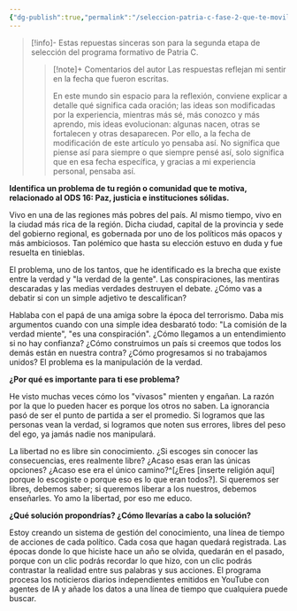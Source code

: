 ```yaml
---
{"dg-publish":true,"permalink":"/seleccion-patria-c-fase-2-que-te-moviliza-para-ejercer-tu-ciudadania/","created":"2025-03-31T22:34","updated":"2025-03-31T23:33"}
---
```


>[!info]-
> Estas repuestas sinceras son para la segunda etapa de selección del programa formativo de Patria C.
> 
> > [!note]+ Comentarios del autor
> > Las respuestas reflejan mi sentir en la fecha que fueron escritas. 
> > 
> > En este mundo sin espacio para la reflexión, conviene explicar a detalle qué significa cada oración; las ideas son modificadas por la experiencia, mientras más sé, más conozco y más aprendo, mis ideas evolucionan: algunas nacen, otras se fortalecen y otras desaparecen. Por ello, a la fecha de modificación de este artículo yo pensaba así. No significa que piense así para siempre o que siempre pensé así, solo significa que en esa fecha específica, y gracias a mi experiencia personal, pensaba así.

**Identifica un problema de tu región o comunidad que te motiva, relacionado al ODS 16: Paz, justicia e instituciones sólidas.**

Vivo en una de las regiones más pobres del país. Al mismo tiempo, vivo en la ciudad más rica de la región. Dicha ciudad, capital de la provincia y sede del gobierno regional, es gobernada por uno de los políticos más opacos y más ambiciosos. Tan polémico que hasta su elección estuvo en duda y fue resuelta en tinieblas.

El problema, uno de los tantos, que he identificado es la brecha que existe entre la verdad y "la verdad de la gente". Las conspiraciones, las mentiras descaradas y las medias verdades destruyen el debate. ¿Cómo vas a debatir si con un simple adjetivo te descalifican?

Hablaba con el papá de una amiga sobre la época del terrorismo. Daba mis argumentos cuando con una simple idea desbarató todo: "La comisión de la verdad miente", "es una conspiración". ¿Cómo llegamos a un entendimiento si no hay confianza? ¿Cómo construimos un país si creemos que todos los demás están en nuestra contra? ¿Cómo progresamos si no trabajamos unidos? El problema es la manipulación de la verdad.

**¿Por qué es importante para ti ese problema?**

He visto muchas veces cómo los "vivasos" mienten y engañan. La razón por la que lo pueden hacer es porque los otros no saben. La ignorancia pasó de ser el punto de partida a ser el promedio. Si logramos que las personas vean la verdad, si logramos que noten sus errores, libres del peso del ego, ya jamás nadie nos manipulará.

La libertad no es libre sin conocimiento. ¿Si escoges sin conocer las consecuencias, eres realmente libre? ¿Acaso esas eran las únicas opciones? ¿Acaso ese era el único camino?^[¿Eres [inserte religión aquí] porque lo escogiste o porque eso es lo que eran todos?]. Si queremos ser libres, debemos saber; si queremos liberar a los nuestros, debemos enseñarles. Yo amo la libertad, por eso me educo.

**¿Qué solución propondrías? ¿Cómo llevarías a cabo la solución?**

Estoy creando un sistema de gestión del conocimiento, una línea de tiempo de acciones de cada político. Cada cosa que hagan quedará registrada. Las épocas donde lo que hiciste hace un año se olvida, quedarán en el pasado, porque con un clic podrás recordar lo que hizo, con un clic podrás contrastar la realidad entre sus palabras y sus acciones. El programa procesa los noticieros diarios independientes emitidos en YouTube con agentes de IA y añade los datos a una línea de tiempo que cualquiera puede buscar.